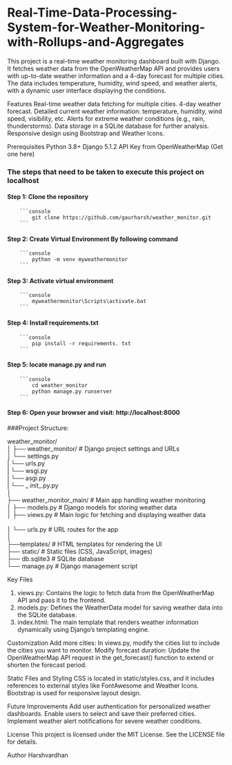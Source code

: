 # Real-Time-Data-Processing-System-for-Weather-Monitoring-with-Rollups-and-Aggregates
This project is a real-time weather monitoring dashboard built with Django. It fetches weather data from the OpenWeatherMap API and provides users with up-to-date weather information and a 4-day forecast for multiple cities. The data includes temperature, humidity, wind speed, and weather alerts, with a dynamic user interface displaying the conditions.

Features
Real-time weather data fetching for multiple cities.
4-day weather forecast.
Detailed current weather information: temperature, humidity, wind speed, visibility, etc.
Alerts for extreme weather conditions (e.g., rain, thunderstorms).
Data storage in a SQLite database for further analysis.
Responsive design using Bootstrap and Weather Icons.


Prerequisites
Python 3.8+
Django 5.1.2
API Key from OpenWeatherMap (Get one here)<be>
### The steps that need to be taken to execute this project on localhost
#### Step 1: Clone the repository<br>
		```console
			git clone https://github.com/gaurharsh/weather_monitor.git
		```

#### Step 2: Create Virtual Environment By following command<br>
		```console
			python -m venv myweathermonitor
		```

#### Step 3: Activate virtual environment<br>
		
		```console
			myweathermonitor\Scripts\activate.bat
		```
		
#### Step 4: Install requirements.txt<br>
		
		```console
			pip install -r requirements. txt
		```
#### Step 5: locate manage.py and run<br>
		
		```console
			cd weather_monitor
			python manage.py runserver
		```
  #### Step 6: Open your browser and visit: http://localhost:8000<br>

   ###Project Structure:
   
   weather_monitor/<br>
│
├── weather_monitor/           # Django project settings and URLs<br>
│   └── settings.py<br>
|   └── urls.py<br>
|   └── wsgi.py<br>
|   └── asgi.py<br>
|   └── _ _init__.py.py<br>
│<br>
├── weather_monitor_main/      # Main app handling weather monitoring<br>
│   ├── models.py              # Django models for storing weather data<br>
│   ├── views.py               # Main logic for fetching and displaying weather data<br>              
│   └── urls.py                # URL routes for the app<br>
│<br>
├──templates/                  # HTML templates for rendering the UI<br>
├── static/                    # Static files (CSS, JavaScript, images)<br>
├── db.sqlite3                 # SQLite database<br>
└── manage.py                  # Django management script<br>

Key Files
1. views.py: Contains the logic to fetch data from the OpenWeatherMap API and pass it to the frontend.
2. models.py: Defines the WeatherData model for saving weather data into the SQLite database.
3. index.html: The main template that renders weather information dynamically using Django’s templating engine.

Customization
Add more cities: In views.py, modify the cities list to include the cities you want to monitor.
Modify forecast duration: Update the OpenWeatherMap API request in the get_forecast() function to extend or shorten the forecast period.

Static Files and Styling
CSS is located in static/styles.css, and it includes references to external styles like FontAwesome and Weather Icons.
Bootstrap is used for responsive layout design.

Future Improvements
Add user authentication for personalized weather dashboards.
Enable users to select and save their preferred cities.
Implement weather alert notifications for severe weather conditions.

License
This project is licensed under the MIT License. See the LICENSE file for details.

Author
Harshvardhan
